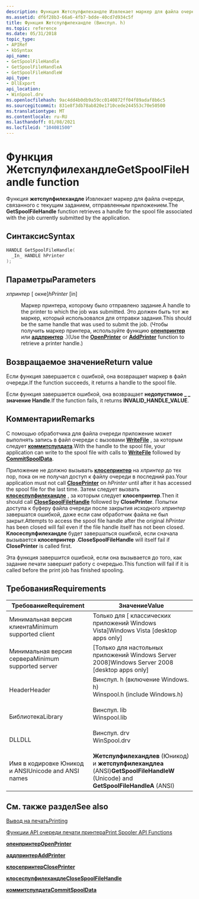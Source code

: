 ```yaml
---
description: Функция Жетспулфилехандле Извлекает маркер для файла очереди, связанного с текущим заданием, отправленным приложением.
ms.assetid: df6f28b3-66a6-4fb7-bdde-40cd7d934c5f
title: Функция Жетспулфилехандле (Винспул. h)
ms.topic: reference
ms.date: 05/31/2018
topic_type:
- APIRef
- kbSyntax
api_name:
- GetSpoolFileHandle
- GetSpoolFileHandleA
- GetSpoolFileHandleW
api_type:
- DllExport
api_location:
- WinSpool.drv
ms.openlocfilehash: 9ac4dd4b0db9a59cc0140872ff04f89adaf8b6c5
ms.sourcegitcommit: 831e8f3db78ab820e1710cede244553c70e50500
ms.translationtype: MT
ms.contentlocale: ru-RU
ms.lasthandoff: 01/08/2021
ms.locfileid: "104081500"
---
```

# <a name="getspoolfilehandle-function"></a><span data-ttu-id="893c7-103">Функция Жетспулфилехандле</span><span class="sxs-lookup"><span data-stu-id="893c7-103">GetSpoolFileHandle function</span></span>

<span data-ttu-id="893c7-104">Функция **жетспулфилехандле** Извлекает маркер для файла очереди, связанного с текущим заданием, отправленным приложением.</span><span class="sxs-lookup"><span data-stu-id="893c7-104">The **GetSpoolFileHandle** function retrieves a handle for the spool file associated with the job currently submitted by the application.</span></span>

## <a name="syntax"></a><span data-ttu-id="893c7-105">Синтаксис</span><span class="sxs-lookup"><span data-stu-id="893c7-105">Syntax</span></span>


```C++
HANDLE GetSpoolFileHandle(
  _In_ HANDLE hPrinter
);
```



## <a name="parameters"></a><span data-ttu-id="893c7-106">Параметры</span><span class="sxs-lookup"><span data-stu-id="893c7-106">Parameters</span></span>

<dl> <dt>

<span data-ttu-id="893c7-107">*хпринтер* \[ окне\]</span><span class="sxs-lookup"><span data-stu-id="893c7-107">*hPrinter* \[in\]</span></span>
</dt> <dd>

<span data-ttu-id="893c7-108">Маркер принтера, которому было отправлено задание.</span><span class="sxs-lookup"><span data-stu-id="893c7-108">A handle to the printer to which the job was submitted.</span></span> <span data-ttu-id="893c7-109">Это должен быть тот же маркер, который использовался для отправки задания.</span><span class="sxs-lookup"><span data-stu-id="893c7-109">This should be the same handle that was used to submit the job.</span></span> <span data-ttu-id="893c7-110">(Чтобы получить маркер принтера, используйте функцию [**опенпринтер**](openprinter.md) или [**аддпринтер**](addprinter.md) .)</span><span class="sxs-lookup"><span data-stu-id="893c7-110">(Use the [**OpenPrinter**](openprinter.md) or [**AddPrinter**](addprinter.md) function to retrieve a printer handle.)</span></span>

</dd> </dl>

## <a name="return-value"></a><span data-ttu-id="893c7-111">Возвращаемое значение</span><span class="sxs-lookup"><span data-stu-id="893c7-111">Return value</span></span>

<span data-ttu-id="893c7-112">Если функция завершается с ошибкой, она возвращает маркер в файл очереди.</span><span class="sxs-lookup"><span data-stu-id="893c7-112">If the function succeeds, it returns a handle to the spool file.</span></span>

<span data-ttu-id="893c7-113">Если функция завершается ошибкой, она возвращает **недопустимое \_ \_ значение Handle**.</span><span class="sxs-lookup"><span data-stu-id="893c7-113">If the function fails, it returns **INVALID\_HANDLE\_VALUE**.</span></span>

## <a name="remarks"></a><span data-ttu-id="893c7-114">Комментарии</span><span class="sxs-lookup"><span data-stu-id="893c7-114">Remarks</span></span>

<span data-ttu-id="893c7-115">С помощью обработчика для файла очереди приложение может выполнять запись в файл очереди с вызовами [**WriteFile**](/windows/desktop/api/fileapi/nf-fileapi-writefile) , за которым следует [**коммитспулдата**](commitspooldata.md).</span><span class="sxs-lookup"><span data-stu-id="893c7-115">With the handle to the spool file, your application can write to the spool file with calls to [**WriteFile**](/windows/desktop/api/fileapi/nf-fileapi-writefile) followed by [**CommitSpoolData**](commitspooldata.md).</span></span>

<span data-ttu-id="893c7-116">Приложение не должно вызывать [**клосепринтер**](closeprinter.md) на *хпринтер* до тех пор, пока он не получал доступ к файлу очереди в последний раз.</span><span class="sxs-lookup"><span data-stu-id="893c7-116">Your application must not call [**ClosePrinter**](closeprinter.md) on *hPrinter* until after it has accessed the spool file for the last time.</span></span> <span data-ttu-id="893c7-117">Затем следует вызвать [**клосеспулфилехандле**](closespoolfilehandle.md) , за которым следует **клосепринтер**.</span><span class="sxs-lookup"><span data-stu-id="893c7-117">Then it should call [**CloseSpoolFileHandle**](closespoolfilehandle.md) followed by **ClosePrinter**.</span></span> <span data-ttu-id="893c7-118">Попытки доступа к буферу файла очереди после закрытия исходного *хпринтер* завершатся ошибкой, даже если сам обработчик файла не был закрыт.</span><span class="sxs-lookup"><span data-stu-id="893c7-118">Attempts to access the spool file handle after the original *hPrinter* has been closed will fail even if the file handle itself has not been closed.</span></span> <span data-ttu-id="893c7-119">**Клосеспулфилехандле** будет завершаться ошибкой, если сначала вызывается **клосепринтер** .</span><span class="sxs-lookup"><span data-stu-id="893c7-119">**CloseSpoolFileHandle** will itself fail if **ClosePrinter** is called first.</span></span>

<span data-ttu-id="893c7-120">Эта функция завершится ошибкой, если она вызывается до того, как задание печати завершит работу с очередью.</span><span class="sxs-lookup"><span data-stu-id="893c7-120">This function will fail if it is called before the print job has finished spooling.</span></span>

## <a name="requirements"></a><span data-ttu-id="893c7-121">Требования</span><span class="sxs-lookup"><span data-stu-id="893c7-121">Requirements</span></span>



| <span data-ttu-id="893c7-122">Требование</span><span class="sxs-lookup"><span data-stu-id="893c7-122">Requirement</span></span> | <span data-ttu-id="893c7-123">Значение</span><span class="sxs-lookup"><span data-stu-id="893c7-123">Value</span></span> |
|-------------------------------------|-----------------------------------------------------------------------------------------------------------|
| <span data-ttu-id="893c7-124">Минимальная версия клиента</span><span class="sxs-lookup"><span data-stu-id="893c7-124">Minimum supported client</span></span><br/> | <span data-ttu-id="893c7-125">Только для \[ классических приложений Windows Vista\]</span><span class="sxs-lookup"><span data-stu-id="893c7-125">Windows Vista \[desktop apps only\]</span></span><br/>                                                            |
| <span data-ttu-id="893c7-126">Минимальная версия сервера</span><span class="sxs-lookup"><span data-stu-id="893c7-126">Minimum supported server</span></span><br/> | <span data-ttu-id="893c7-127">\[Только для настольных приложений Windows Server 2008\]</span><span class="sxs-lookup"><span data-stu-id="893c7-127">Windows Server 2008 \[desktop apps only\]</span></span><br/>                                                      |
| <span data-ttu-id="893c7-128">Header</span><span class="sxs-lookup"><span data-stu-id="893c7-128">Header</span></span><br/>                   | <dl> <span data-ttu-id="893c7-129"><dt>Винспул. h (включение Windows. h)</dt></span><span class="sxs-lookup"><span data-stu-id="893c7-129"><dt>Winspool.h (include Windows.h)</dt></span></span> </dl> |
| <span data-ttu-id="893c7-130">Библиотека</span><span class="sxs-lookup"><span data-stu-id="893c7-130">Library</span></span><br/>                  | <dl> <span data-ttu-id="893c7-131"><dt>Винспул. lib</dt></span><span class="sxs-lookup"><span data-stu-id="893c7-131"><dt>Winspool.lib</dt></span></span> </dl>                   |
| <span data-ttu-id="893c7-132">DLL</span><span class="sxs-lookup"><span data-stu-id="893c7-132">DLL</span></span><br/>                      | <dl> <span data-ttu-id="893c7-133"><dt>Винспул. drv</dt></span><span class="sxs-lookup"><span data-stu-id="893c7-133"><dt>WinSpool.drv</dt></span></span> </dl>                   |
| <span data-ttu-id="893c7-134">Имя в кодировке Юникод и ANSI</span><span class="sxs-lookup"><span data-stu-id="893c7-134">Unicode and ANSI names</span></span><br/>   | <span data-ttu-id="893c7-135">**Жетспулфилехандлев** (Юникод) и **жетспулфилехандлеа** (ANSI)</span><span class="sxs-lookup"><span data-stu-id="893c7-135">**GetSpoolFileHandleW** (Unicode) and **GetSpoolFileHandleA** (ANSI)</span></span><br/>                           |



## <a name="see-also"></a><span data-ttu-id="893c7-136">См. также раздел</span><span class="sxs-lookup"><span data-stu-id="893c7-136">See also</span></span>

<dl> <dt>

[<span data-ttu-id="893c7-137">Вывод на печать</span><span class="sxs-lookup"><span data-stu-id="893c7-137">Printing</span></span>](printdocs-printing.md)
</dt> <dt>

[<span data-ttu-id="893c7-138">Функции API очереди печати принтера</span><span class="sxs-lookup"><span data-stu-id="893c7-138">Print Spooler API Functions</span></span>](printing-and-print-spooler-functions.md)
</dt> <dt>

[<span data-ttu-id="893c7-139">**опенпринтер**</span><span class="sxs-lookup"><span data-stu-id="893c7-139">**OpenPrinter**</span></span>](openprinter.md)
</dt> <dt>

[<span data-ttu-id="893c7-140">**аддпринтер**</span><span class="sxs-lookup"><span data-stu-id="893c7-140">**AddPrinter**</span></span>](addprinter.md)
</dt> <dt>

[<span data-ttu-id="893c7-141">**клосепринтер**</span><span class="sxs-lookup"><span data-stu-id="893c7-141">**ClosePrinter**</span></span>](closeprinter.md)
</dt> <dt>

[<span data-ttu-id="893c7-142">**клосеспулфилехандле**</span><span class="sxs-lookup"><span data-stu-id="893c7-142">**CloseSpoolFileHandle**</span></span>](closespoolfilehandle.md)
</dt> <dt>

[<span data-ttu-id="893c7-143">**коммитспулдата**</span><span class="sxs-lookup"><span data-stu-id="893c7-143">**CommitSpoolData**</span></span>](commitspooldata.md)
</dt> </dl>

 

